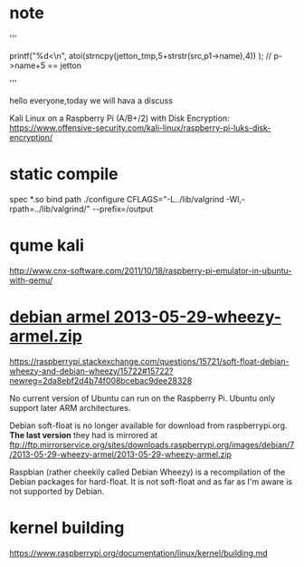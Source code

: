 # note
  '''

  printf("%d<\n",   atoi(strncpy(jetton_tmp,5+strstr(src,p1->name),4))  );  // p->name+5 == jetton 

  '''

hello everyone,today we will hava a discuss 


Kali Linux on a Raspberry Pi (A/B+/2) with Disk Encryption:
https://www.offensive-security.com/kali-linux/raspberry-pi-luks-disk-encryption/


# static compile
spec *.so bind path
./configure  CFLAGS="-L../lib/valgrind -Wl,-rpath=../lib/valgrind/" --prefix=/output


# qume kali
http://www.cnx-software.com/2011/10/18/raspberry-pi-emulator-in-ubuntu-with-qemu/


# [debian armel 2013-05-29-wheezy-armel.zip](http://www.filewatcher.com/m/2013-05-29-wheezy-armel.zip.485992596-0.html)
https://raspberrypi.stackexchange.com/questions/15721/soft-float-debian-wheezy-and-debian-wheezy/15722#15722?newreg=2da8ebf2d4b74f008bcebac9dee28328

No current version of Ubuntu can run on the Raspberry Pi. Ubuntu only support later ARM architectures.

Debian soft-float is no longer available for download from raspberrypi.org. **The last version** they had is mirrored at ftp://ftp.mirrorservice.org/sites/downloads.raspberrypi.org/images/debian/7/2013-05-29-wheezy-armel/2013-05-29-wheezy-armel.zip

Raspbian (rather cheekily called Debian Wheezy) is a recompilation of the Debian packages for hard-float. It is not soft-float and as far as I'm aware is not supported by Debian.



# kernel building
https://www.raspberrypi.org/documentation/linux/kernel/building.md
